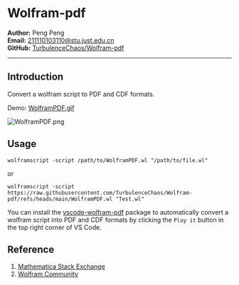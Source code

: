 # Wolfram-pdf
**Author:** Peng Peng  \
**Email:** [211110103110@stu.just.edu.cn](mailto:211110103110@stu.just.edu.cn)  \
**GitHub:** [TurbulenceChaos/Wolfram-pdf](https://github.com/TurbulenceChaos/Wolfram-pdf)

---
## Introduction 
Convert a wolfram script to PDF and CDF formats.

Demo: [WolframPDF.gif](Images/WolframPDF.gif)

![WolframPDF.png](Images/WolframPDF.gif)

## Usage
```shell
wolframscript -script /path/to/WolframPDF.wl "/path/to/file.wl"
```

or

```shell
wolframscript -script https://raw.githubusercontent.com/TurbulenceChaos/Wolfram-pdf/refs/heads/main/WolframPDF.wl "Test.wl"
```

You can install the [vscode-wolfram-pdf](https://github.com/TurbulenceChaos/vscode-wolfram-pdf) package to automatically convert a wolfram script into PDF and CDF formats by clicking the `Play it` button in the top right corner of VS Code.

## Reference
1. [Mathematica Stack Exchange](https://mathematica.stackexchange.com/questions/293543/converting-wolfram-language-scripts-wls-into-pdfs)
2. [Wolfram Community](https://community.wolfram.com/groups/-/m/t/37054)
